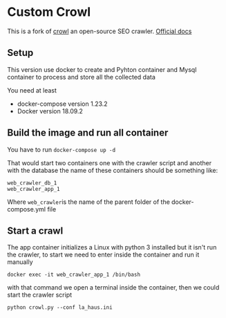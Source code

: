 # Custom Crowl
This is a fork of  [crowl](https://gitlab.com/crowltech/crowl) an open-source SEO crawler.
[Official docs](https://www.crowl.tech/docs/)

## Setup

This version use docker to create and Pyhton container and Mysql container to process and store all the collected data

You need at least 
- docker-compose version 1.23.2
- Docker version 18.09.2

## Build the image and run all container

You have to run
`` docker-compose up -d ``

That would start two containers one with the crawler script and another with the database the name of these containers should be something like:
```
web_crawler_db_1
web_crawler_app_1
```
Where ``web_crawler``is the name of the parent folder of the docker-compose.yml file

## Start a crawl

The app container initializes a Linux with python 3 installed but it isn't run the crawler, to start we need to enter inside the container and run it manually

``docker exec -it web_crawler_app_1 /bin/bash ``

with that command we open a terminal inside the container, then we could start the crawler script

`` python crowl.py --conf la_haus.ini ``

